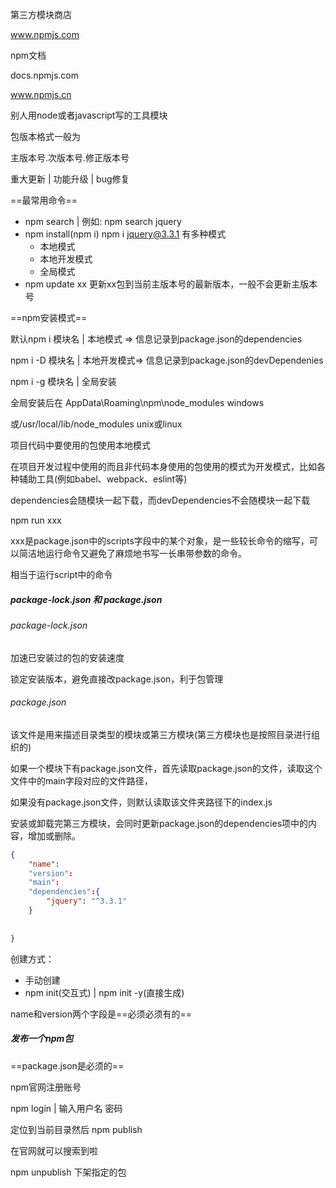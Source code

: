 

第三方模块商店

www.npmjs.com



npm文档

docs.npmjs.com

www.npmjs.cn



别人用node或者javascript写的工具模块



包版本格式一般为

主版本号.次版本号.修正版本号

重大更新 | 功能升级 | bug修复



==最常用命令==



- npm search | 例如: npm search jquery
- npm install(npm i) npm i jquery@3.3.1 有多种模式
  - 本地模式
  - 本地开发模式
  - 全局模式
- npm update xx 更新xx包到当前主版本号的最新版本，一般不会更新主版本号



==npm安装模式==

默认npm i 模块名 | 本地模式  => 信息记录到package.json的dependencies

npm i -D 模块名 | 本地开发模式=> 信息记录到package.json的devDependenies

npm i -g 模块名 | 全局安装 

全局安装后在 AppData\Roaming\npm\node_modules windows

或/usr/local/lib/node_modules unix或linux

项目代码中要使用的包使用本地模式



在项目开发过程中使用的而且非代码本身使用的包使用的模式为开发模式，比如各种辅助工具(例如babel、webpack、eslint等)



dependencies会随模块一起下载，而devDependencies不会随模块一起下载



npm run xxx



xxx是package.json中的scripts字段中的某个对象，是一些较长命令的缩写，可以简洁地运行命令又避免了麻烦地书写一长串带参数的命令。

相当于运行script中的命令



##### package-lock.json 和 package.json

###### package-lock.json 

加速已安装过的包的安装速度

锁定安装版本，避免直接改package.json，利于包管理



###### package.json

该文件是用来描述目录类型的模块或第三方模块(第三方模块也是按照目录进行组织的)

如果一个模块下有package.json文件，首先读取package.json的文件，读取这个文件中的main字段对应的文件路径，

如果没有package.json文件，则默认读取该文件夹路径下的index.js



安装或卸载完第三方模块，会同时更新package.json的dependencies项中的内容，增加或删除。



```json
{
    "name":
    "version":
    "main":
    "dependencies":{
        "jquery": "^3.3.1"
    }
    
    
}
```



创建方式：

- 手动创建
- npm init(交互式) | npm init -y(直接生成)



name和version两个字段是==必须必须有的==





##### 发布一个npm包

==package.json是必须的==

npm官网注册账号

npm login | 输入用户名 密码

定位到当前目录然后 npm publish

在官网就可以搜索到啦

npm unpublish 下架指定的包